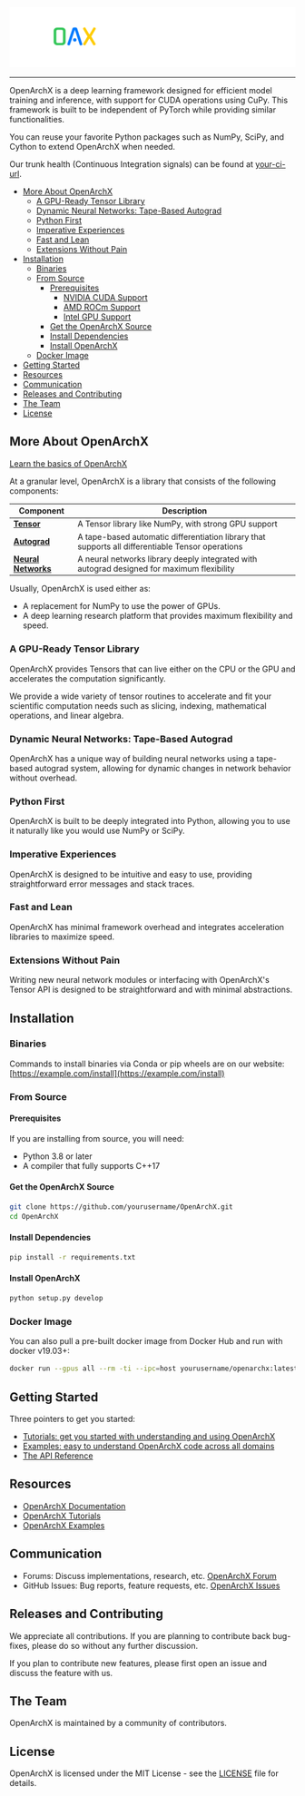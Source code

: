 ![OpenArchX Logo](https://raw.githubusercontent.com/TnsaAi/OpenArchX/refs/heads/main/oax_logo.png)  <!-- Replace with your logo URL -->

--------------------------------------------------------------------------------

OpenArchX is a deep learning framework designed for efficient model training and inference, with support for CUDA operations using CuPy. This framework is built to be independent of PyTorch while providing similar functionalities.

You can reuse your favorite Python packages such as NumPy, SciPy, and Cython to extend OpenArchX when needed.

Our trunk health (Continuous Integration signals) can be found at [your-ci-url](https://example.com).

<!-- toc -->

- [More About OpenArchX](#more-about-openarchx)
  - [A GPU-Ready Tensor Library](#a-gpu-ready-tensor-library)
  - [Dynamic Neural Networks: Tape-Based Autograd](#dynamic-neural-networks-tape-based-autograd)
  - [Python First](#python-first)
  - [Imperative Experiences](#imperative-experiences)
  - [Fast and Lean](#fast-and-lean)
  - [Extensions Without Pain](#extensions-without-pain)
- [Installation](#installation)
  - [Binaries](#binaries)
  - [From Source](#from-source)
    - [Prerequisites](#prerequisites)
      - [NVIDIA CUDA Support](#nvidia-cuda-support)
      - [AMD ROCm Support](#amd-rocm-support)
      - [Intel GPU Support](#intel-gpu-support)
    - [Get the OpenArchX Source](#get-the-openarchx-source)
    - [Install Dependencies](#install-dependencies)
    - [Install OpenArchX](#install-openarchx)
  - [Docker Image](#docker-image)
- [Getting Started](#getting-started)
- [Resources](#resources)
- [Communication](#communication)
- [Releases and Contributing](#releases-and-contributing)
- [The Team](#the-team)
- [License](#license)

<!-- tocstop -->

## More About OpenArchX

[Learn the basics of OpenArchX](https://oax.tnsaai.com/#Examples)

At a granular level, OpenArchX is a library that consists of the following components:

| Component | Description |
| ---- | --- |
| [**Tensor**](https://example.com/tensor) | A Tensor library like NumPy, with strong GPU support |
| [**Autograd**](https://example.com/autograd) | A tape-based automatic differentiation library that supports all differentiable Tensor operations |
| [**Neural Networks**](https://example.com/nn) | A neural networks library deeply integrated with autograd designed for maximum flexibility |

Usually, OpenArchX is used either as:

- A replacement for NumPy to use the power of GPUs.
- A deep learning research platform that provides maximum flexibility and speed.

### A GPU-Ready Tensor Library

OpenArchX provides Tensors that can live either on the CPU or the GPU and accelerates the computation significantly.

We provide a wide variety of tensor routines to accelerate and fit your scientific computation needs such as slicing, indexing, mathematical operations, and linear algebra.

### Dynamic Neural Networks: Tape-Based Autograd

OpenArchX has a unique way of building neural networks using a tape-based autograd system, allowing for dynamic changes in network behavior without overhead.

### Python First

OpenArchX is built to be deeply integrated into Python, allowing you to use it naturally like you would use NumPy or SciPy.

### Imperative Experiences

OpenArchX is designed to be intuitive and easy to use, providing straightforward error messages and stack traces.

### Fast and Lean

OpenArchX has minimal framework overhead and integrates acceleration libraries to maximize speed.

### Extensions Without Pain

Writing new neural network modules or interfacing with OpenArchX's Tensor API is designed to be straightforward and with minimal abstractions.

## Installation

### Binaries

Commands to install binaries via Conda or pip wheels are on our website: [https://example.com/install](https://example.com/install)

### From Source

#### Prerequisites

If you are installing from source, you will need:
- Python 3.8 or later
- A compiler that fully supports C++17

#### Get the OpenArchX Source

```bash
git clone https://github.com/yourusername/OpenArchX.git
cd OpenArchX
```

#### Install Dependencies

```bash
pip install -r requirements.txt
```

#### Install OpenArchX

```bash
python setup.py develop
```

### Docker Image

You can also pull a pre-built docker image from Docker Hub and run with docker v19.03+:

```bash
docker run --gpus all --rm -ti --ipc=host yourusername/openarchx:latest
```

## Getting Started

Three pointers to get you started:
- [Tutorials: get you started with understanding and using OpenArchX](https://example.com/tutorials)
- [Examples: easy to understand OpenArchX code across all domains](https://github.com/yourusername/OpenArchX/examples)
- [The API Reference](https://example.com/docs)

## Resources

* [OpenArchX Documentation](https://example.com/docs)
* [OpenArchX Tutorials](https://example.com/tutorials)
* [OpenArchX Examples](https://github.com/yourusername/OpenArchX/examples)

## Communication

* Forums: Discuss implementations, research, etc. [OpenArchX Forum](https://example.com/forum)
* GitHub Issues: Bug reports, feature requests, etc. [OpenArchX Issues](https://github.com/yourusername/OpenArchX/issues)

## Releases and Contributing

We appreciate all contributions. If you are planning to contribute back bug-fixes, please do so without any further discussion.

If you plan to contribute new features, please first open an issue and discuss the feature with us.

## The Team

OpenArchX is maintained by a community of contributors. 

## License

OpenArchX is licensed under the MIT License - see the [LICENSE](LICENSE) file for details.
